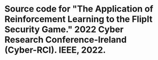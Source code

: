 # Source code for "The Application of Reinforcement Learning to the FlipIt Security Game." 2022 Cyber Research Conference-Ireland (Cyber-RCI). IEEE, 2022.
